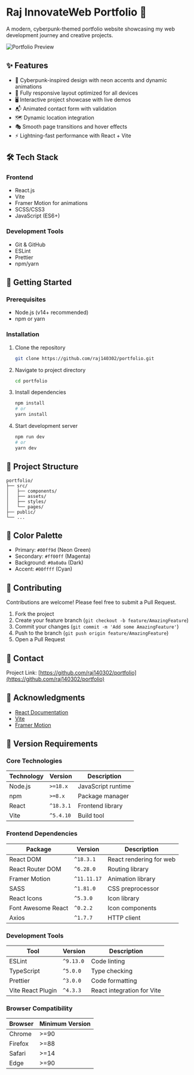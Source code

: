 # Raj InnovateWeb Portfolio 🚀

A modern, cyberpunk-themed portfolio website showcasing my web development journey and creative projects.

![Portfolio Preview](preview.png)

## ✨ Features

- 🎨 Cyberpunk-inspired design with neon accents and dynamic animations
- 📱 Fully responsive layout optimized for all devices
- 🖥️ Interactive project showcase with live demos
- 📬 Animated contact form with validation
- 🗺️ Dynamic location integration
- 🎭 Smooth page transitions and hover effects
- ⚡ Lightning-fast performance with React + Vite

## 🛠️ Tech Stack

### Frontend
- React.js
- Vite
- Framer Motion for animations
- SCSS/CSS3
- JavaScript (ES6+)

### Development Tools
- Git & GitHub
- ESLint
- Prettier
- npm/yarn

## 🚀 Getting Started

### Prerequisites
- Node.js (v14+ recommended)
- npm or yarn

### Installation

1. Clone the repository

   ```bash
   git clone https://github.com/raj140302/portfolio.git
   ```

2. Navigate to project directory

   ```bash
   cd portfolio
   ```

3. Install dependencies

   ```bash
   npm install
   # or
   yarn install
   ```

4. Start development server

   ```bash
   npm run dev
   # or
   yarn dev
   ```

## 📁 Project Structure

```
portfolio/
├── src/
│   ├── components/
│   ├── assets/
│   ├── styles/
│   └── pages/
├── public/
└── ...
```

## 🎨 Color Palette

- Primary: `#00ff9d` (Neon Green)
- Secondary: `#ff00ff` (Magenta)
- Background: `#0a0a0a` (Dark)
- Accent: `#00ffff` (Cyan)

## 🤝 Contributing

Contributions are welcome! Please feel free to submit a Pull Request.

1. Fork the project
2. Create your feature branch (`git checkout -b feature/AmazingFeature`)
3. Commit your changes (`git commit -m 'Add some AmazingFeature'`)
4. Push to the branch (`git push origin feature/AmazingFeature`)
5. Open a Pull Request

## 📧 Contact

Project Link: [https://github.com/raj140302/portfolio](https://github.com/raj140302/portfolio)

## 🙏 Acknowledgments

- [React Documentation](https://reactjs.org/)
- [Vite](https://vitejs.dev/)
- [Framer Motion](https://www.framer.com/motion/)

## 🔧 Version Requirements

### Core Technologies
| Technology | Version | Description |
|------------|---------|-------------|
| Node.js | `>=18.x` | JavaScript runtime |
| npm | `>=8.x` | Package manager |
| React | `^18.3.1` | Frontend library |
| Vite | `^5.4.10` | Build tool |

### Frontend Dependencies
| Package | Version | Description |
|---------|---------|-------------|
| React DOM | `^18.3.1` | React rendering for web |
| React Router DOM | `^6.28.0` | Routing library |
| Framer Motion | `^11.11.17` | Animation library |
| SASS | `^1.81.0` | CSS preprocessor |
| React Icons | `^5.3.0` | Icon library |
| Font Awesome React | `^0.2.2` | Icon components |
| Axios | `^1.7.7` | HTTP client |

### Development Tools
| Tool | Version | Description |
|------|---------|-------------|
| ESLint | `^9.13.0` | Code linting |
| TypeScript | `^5.0.0` | Type checking |
| Prettier | `^3.0.0` | Code formatting |
| Vite React Plugin | `^4.3.3` | React integration for Vite |

### Browser Compatibility
| Browser | Minimum Version |
|---------|----------------|
| Chrome | >=90 |
| Firefox | >=88 |
| Safari | >=14 |
| Edge | >=90 |